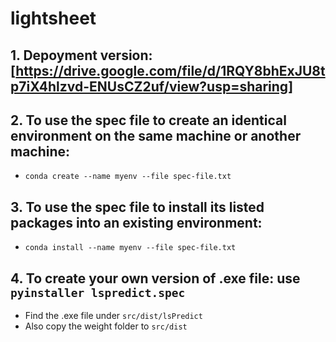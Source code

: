 # lightsheet
## 1. Depoyment version: [https://drive.google.com/file/d/1RQY8bhExJU8tp7iX4hlzvd-ENUsCZ2uf/view?usp=sharing]
## 2. To use the spec file to create an identical environment on the same machine or another machine:
* `conda create --name myenv --file spec-file.txt`
## 3. To use the spec file to install its listed packages into an existing environment:
* `conda install --name myenv --file spec-file.txt`
## 4. To create your own version of .exe file: use `pyinstaller lspredict.spec` 
* Find the .exe file under `src/dist/lsPredict`
* Also copy the weight folder to `src/dist`
